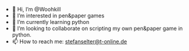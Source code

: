 - 👋 Hi, I’m @Woohkill
- 👀 I’m interested in pen&paper games 
- 🌱 I’m currently learning python 
- 💞️ I’m looking to collaborate on scripting 
my own pen&paper game in python.
- 📫 How to reach me:
stefanselter@t-online.de

<!---
Woohkill/Woohkill is a ✨ special ✨ repository because its `README.md` (this file) appears on your GitHub profile.
You can click the Preview link to take a look at your changes.
--->
